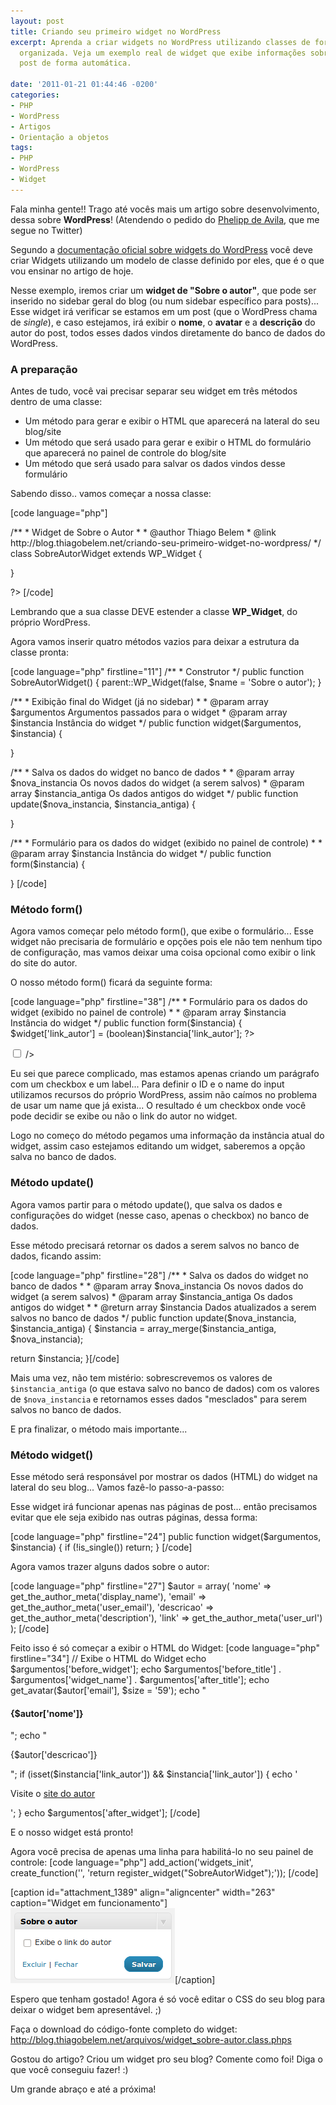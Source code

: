 ```yaml
---
layout: post
title: Criando seu primeiro widget no WordPress
excerpt: Aprenda a criar widgets no WordPress utilizando classes de forma fácil e
  organizada. Veja um exemplo real de widget que exibe informações sobre o autor do
  post de forma automática.

date: '2011-01-21 01:44:46 -0200'
categories:
- PHP
- WordPress
- Artigos
- Orientação a objetos
tags:
- PHP
- WordPress
- Widget
---
```

<p>Fala minha gente!! Trago até vocês mais um artigo sobre desenvolvimento, dessa sobre <strong>WordPress</strong>! (Atendendo o pedido do <a href="https://twitter.com/PhelippdeAvila" target="_blank">Phelipp de Avila</a>, que me segue no Twitter)</p>
<p>Segundo a <a href="http://codex.wordpress.org/Widgets_API" target="_blank">documentação oficial sobre widgets do WordPress</a> você deve criar Widgets utilizando um modelo de classe definido por eles, que é o que vou ensinar no artigo de hoje.</p>
<p>Nesse exemplo, iremos criar um <strong>widget de "Sobre o autor"</strong>, que pode ser inserido no sidebar geral do blog (ou num sidebar específico para posts)... Esse widget irá verificar se estamos em um post (que o WordPress chama de <em>single</em>), e caso estejamos, irá exibir o <strong>nome</strong>, o <strong>avatar</strong> e a <strong>descrição</strong> do autor do post, todos esses dados vindos diretamente do banco de dados do WordPress.</p>
<h3>A preparação</h3>
<p>Antes de tudo, você vai precisar separar seu widget em três métodos dentro de uma classe:</p>
<ul>
<li>Um método para gerar e exibir o HTML que aparecerá na lateral do seu blog/site</li>
<li>Um método que será usado para gerar e exibir o HTML do formulário que aparecerá no painel de controle do blog/site</li>
<li>Um método que será usado para salvar os dados vindos desse formulário</li>
</ul>
<p>Sabendo disso.. vamos começar a nossa classe:</p>
<p>[code language="php"]
<?php</p>
<p>/**
 * Widget de Sobre o Autor
 *
 * @author Thiago Belem <contato@thiagobelem.net>
 * @link http://blog.thiagobelem.net/criando-seu-primeiro-widget-no-wordpress/
 */
class SobreAutorWidget extends WP_Widget {</p>
<p>}</p>
<p>?>
[/code]</p>
<p>Lembrando que a sua classe DEVE estender a classe <strong>WP_Widget</strong>, do próprio WordPress.</p>
<p>Agora vamos inserir quatro métodos vazios para deixar a estrutura da classe pronta:</p>
<p>[code language="php" firstline="11"]
	/**
	 * Construtor
	 */
	public function SobreAutorWidget() { parent::WP_Widget(false, $name = 'Sobre o autor'); }</p>
<p>	/**
	 * Exibição final do Widget (já no sidebar)
	 *
	 * @param array $argumentos Argumentos passados para o widget
	 * @param array $instancia Instância do widget
	 */
	public function widget($argumentos, $instancia) {</p>
<p>	}</p>
<p>	/**
	 * Salva os dados do widget no banco de dados
	 *
	 * @param array $nova_instancia Os novos dados do widget (a serem salvos)
	 * @param array $instancia_antiga Os dados antigos do widget
	 */
	public function update($nova_instancia, $instancia_antiga) {			</p>
<p>	}</p>
<p>	/**
	 * Formulário para os dados do widget (exibido no painel de controle)
	 *
	 * @param array $instancia Instância do widget
	 */
	public function form($instancia) {	</p>
<p>	}
[/code]</p>
<h3>Método form()</h3>
<p>Agora vamos começar pelo método form(), que exibe o formulário... Esse widget não precisaria de formulário e opções pois ele não tem nenhum tipo de configuração, mas vamos deixar uma coisa opcional como exibir o link do site do autor.</p>
<p>O nosso método form() ficará da seguinte forma:</p>
<p>[code language="php" firstline="38"]
	/**
	 * Formulário para os dados do widget (exibido no painel de controle)
	 *
	 * @param array $instancia Instância do widget
	 */
	public function form($instancia) {
		$widget['link_autor'] = (boolean)$instancia['link_autor'];
		?>
		<p><label for="<?php echo $this->get_field_id('link_autor'); ?>"><input id="<?php echo $this->get_field_id('link_autor'); ?>" name="<?php echo $this->get_field_name('link_autor'); ?>" type="checkbox" value="1" <?php if ($widget['link_autor']) echo 'checked="checked"'; ?> /> <?php _e('Exibe o link do autor'); ?></label></p>
		<?php
	}[/code]</p>
<p>Eu sei que parece complicado, mas estamos apenas criando um parágrafo com um checkbox e um label... Para definir o ID e o name do input utilizamos recursos do próprio WordPress, assim não caímos no problema de usar um name que já exista... O resultado é um checkbox onde você pode decidir se exibe ou não o link do autor no widget.</p>
<p>Logo no começo do método pegamos uma informação da instância atual do widget, assim caso estejamos editando um widget, saberemos a opção salva no banco de dados.</p>
<h3>Método update()</h3>
<p>Agora vamos partir para o método update(), que salva os dados e configurações do widget (nesse caso, apenas o checkbox) no banco de dados.</p>
<p>Esse método precisará retornar os dados a serem salvos no banco de dados, ficando assim:</p>
<p>[code language="php" firstline="28"]
	/**
	 * Salva os dados do widget no banco de dados
	 *
	 * @param array $nova_instancia Os novos dados do widget (a serem salvos)
	 * @param array $instancia_antiga Os dados antigos do widget
	 *
	 * @return array $instancia Dados atualizados a serem salvos no banco de dados
	 */
	public function update($nova_instancia, $instancia_antiga) {
		$instancia = array_merge($instancia_antiga, $nova_instancia);</p>
<p>		return $instancia;
	}[/code]</p>
<p>Mais uma vez, não tem mistério: sobrescrevemos os valores de <code>$instancia_antiga</code> (o que estava salvo no banco de dados) com os valores de <code>$nova_instancia</code> e retornamos esses dados "mesclados" para serem salvos no banco de dados.</p>
<p>E pra finalizar, o método mais importante...</p>
<h3>Método widget()</h3>
<p>Esse método será responsável por mostrar os dados (HTML) do widget na lateral do seu blog... Vamos fazê-lo passo-a-passo:</p>
<p>Esse widget irá funcionar apenas nas páginas de post... então precisamos evitar que ele seja exibido nas outras páginas, dessa forma:</p>
<p>[code language="php" firstline="24"]
	public function widget($argumentos, $instancia) {
		if (!is_single()) return;
	}
[/code]</p>
<p>Agora vamos trazer alguns dados sobre o autor:</p>
<p>[code language="php" firstline="27"]
		$autor = array(
			'nome' => get_the_author_meta('display_name'),
			'email' => get_the_author_meta('user_email'),
			'descricao' => get_the_author_meta('description'),
			'link' => get_the_author_meta('user_url')
		);
[/code]</p>
<p>Feito isso é só começar a exibir o HTML do Widget:
[code language="php" firstline="34"]
		// Exibe o HTML do Widget
		echo $argumentos['before_widget'];
		echo $argumentos['before_title'] . $argumentos['widget_name'] . $argumentos['after_title'];
		echo get_avatar($autor['email'], $size = '59');
		echo "<h4>{$autor['nome']}</h4>";
		echo "<p>{$autor['descricao']}</p>";
		if (isset($instancia['link_autor']) && $instancia['link_autor']) {
			echo '<p>Visite o <a href="'. $autor['link'] .'" title="'. $autor['nome'] .'" rel="nofollow" target="_blank">site do autor</a></p>';
		}
		echo $argumentos['after_widget'];
[/code]</p>
<p>E o nosso widget está pronto!</p>
<p>Agora você precisa de apenas uma linha para habilitá-lo no seu painel de controle:
[code language="php"]
add_action('widgets_init', create_function('', 'return register_widget("SobreAutorWidget");'));
[/code]</p>
<p>[caption id="attachment_1389" align="aligncenter" width="263" caption="Widget em funcionamento"]<img src="/assets/uploads/2011/01/1295580557334.png" alt="" title="Widget sobre o autor" width="263" height="120" class="size-full wp-image-1389" />[/caption]</p>
<p>Espero que tenham gostado! Agora é só você editar o CSS do seu blog para deixar o widget bem apresentável. ;)</p>
<p>Faça o download do código-fonte completo do widget: <a href="http://blog.thiagobelem.net/arquivos/widget_sobre-autor.class.phps" title="Widget - Sobre o autor (código fonte)" target="_blank">http://blog.thiagobelem.net/arquivos/widget_sobre-autor.class.phps</a></p>
<p>Gostou do artigo? Criou um widget pro seu blog? Comente como foi! Diga o que você conseguiu fazer! :)</p>
<p>Um grande abraço e até a próxima!</p>

